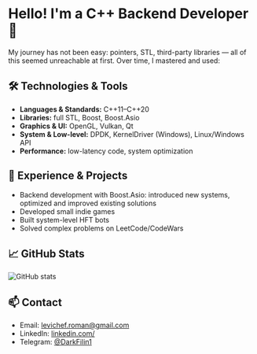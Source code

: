 # Hello! I'm a C++ Backend Developer 👋

My journey has not been easy: pointers, STL, third-party libraries — all of this seemed unreachable at first. Over time, I mastered and used:

## 🛠 Technologies & Tools
- **Languages & Standards:** C++11–C++20  
- **Libraries:** full STL, Boost, Boost.Asio  
- **Graphics & UI:** OpenGL, Vulkan, Qt  
- **System & Low-level:** DPDK, KernelDriver (Windows), Linux/Windows API  
- **Performance:** low-latency code, system optimization  

## 🚀 Experience & Projects
- Backend development with Boost.Asio: introduced new systems, optimized and improved existing solutions  
- Developed small indie games  
- Built system-level HFT bots  
- Solved complex problems on LeetCode/CodeWars  

## 📈 GitHub Stats
![GitHub stats](https://github-readme-stats.vercel.app/api?username=Bfilin1956&show_icons=true&theme=radical)

## 📫 Contact
- Email: levichef.roman@gmail.com
- LinkedIn: [linkedin.com/](https://linkedin.com/)  
- Telegram: [@DarkFilin1](https://t.me/DarkFilin1)

